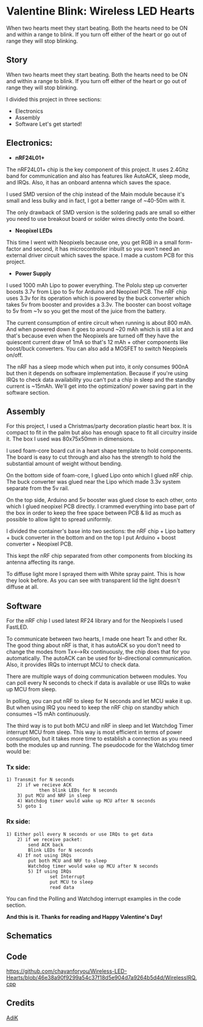 # Valentine Blink: Wireless LED Hearts
When two hearts meet they start beating. Both the hearts need to be ON and within a range to blink. If you turn off either of the heart or go out of range they will stop blinking.

## Story
When two hearts meet they start beating. Both the hearts need to be ON and within a range to blink. If you turn off either of the heart or go out of range they will stop blinking.

I divided this project in three sections:

- Electronics
- Assembly
- Software
Let's get started!

## Electronics:
- __nRF24L01+__

The nRF24L01+ chip is the key component of this project. It uses 2.4Ghz band for communication and also has features like AutoACK, sleep mode, and IRQs. Also, it has an onboard antenna which saves the space.

I used SMD version of the chip instead of the Main module because it's small and less bulky and in fact, I got a better range of ~40-50m with it.

The only drawback of SMD version is the soldering pads are small so either you need to use breakout board or solder wires directly onto the board.

- __Neopixel LEDs__

This time I went with Neopixels because one, you get RGB in a small form-factor and second, it has microcontroller inbuilt so you won't need an external driver circuit which saves the space. I made a custom PCB for this project.

- __Power Supply__

I used 1000 mAh Lipo to power everything. The Pololu step up converter boosts 3.7v from Lipo to 5v for Arduino and Neopixel PCB. The nRF chip uses 3.3v for its operation which is powered by the buck converter which takes 5v from booster and provides a 3.3v. The booster can boost voltage to 5v from ~1v so you get the most of the juice from the battery.

The current consumption of entire circuit when running is about 800 mAh. And when powered down it goes to around ~20 mAh which is still a lot and that's because even when the Neopixels are turned off they have the quiescent current draw of 1mA so that's 12 mAh + other components like boost/buck converters. You can also add a MOSFET to switch Neopixels on/off.

The nRF has a sleep mode which when put into, it only consumes 900nA but then it depends on software implementation. Because if you're using IRQs to check data availability you can't put a chip in sleep and the standby current is ~15mAh. We'll get into the optimization/ power saving part in the software section.

## Assembly
For this project, I used a Christmas/party decoration plastic heart box. It is compact to fit in the palm but also has enough space to fit all circuitry inside it. The box I used was 80x75x50mm in dimensions.

I used foam-core board cut in a heart shape template to hold components. The board is easy to cut through and also has the strength to hold the substantial amount of weight without bending.

On the bottom side of foam-core, I glued Lipo onto which I glued nRF chip. The buck converter was glued near the Lipo which made 3.3v system separate from the 5v rail.

On the top side, Arduino and 5v booster was glued close to each other, onto which I glued neopixel PCB directly. I crammed everything into base part of the box in order to keep the free space between PCB & lid as much as possible to allow light to spread uniformly.

I divided the container's base into two sections: the nRF chip + Lipo battery + buck converter in the bottom and on the top I put Arduino + boost converter + Neopixel PCB.

This kept the nRF chip separated from other components from blocking its antenna affecting its range.

To diffuse light more I sprayed them with White spray paint. This is how they look before. As you can see with transparent lid the light doesn't diffuse at all.

## Software
For the nRF chip I used latest RF24 library and for the Neopixels I used FastLED.

To communicate between two hearts, I made one heart Tx and other Rx. The good thing about nRF is that, it has autoACK so you don't need to change the modes from Tx<-->Rx continuously, the chip does that for you automatically. The autoACK can be used for bi-directional communication. Also, it provides IRQs to interrupt MCU to check data.

There are multiple ways of doing communication between modules. You can poll every N seconds to check if data is available or use IRQs to wake up MCU from sleep.

In polling, you can put nRF to sleep for N seconds and let MCU wake it up. But when using IRQ you need to keep the nRF chip on standby which consumes ~15 mAh continuously.

The third way is to put both MCU and nRF in sleep and let Watchdog Timer interrupt MCU from sleep. This way is most efficient in terms of power consumption, but it takes more time to establish a connection as you need both the modules up and running. The pseudocode for the Watchdog timer would be:

### Tx side:

```
1) Transmit for N seconds
	2) if we recieve ACK
			then blink LEDs for N seconds
	3) put MCU and NRF in sleep
	4) Watchdog timer would wake up MCU after N seconds
	5) goto 1
```

### Rx side:

```
1) Either poll every N seconds or use IRQs to get data
	2) if we receive packet:
		send ACK back
		Blink LEDs for N seconds
	4) If not using IRQs
		put both MCU and NRF to sleep
		Watchdog timer would wake up MCU after N seconds
        5) If using IRQs
                set Interrupt
                put MCU to sleep
                read data
```

You can find the Polling and Watchdog interrupt examples in the code section.

**And this is it. Thanks for reading and Happy Valentine's Day!**

## Schematics

## Code

https://github.com/chayanforyou/Wireless-LED-Hearts/blob/46e38a90f9299a54c37f18d5e904d7a9264b5d4d/WirelessIRQ.cpp

## Credits
[AdiK](https://www.hackster.io/AdiK0)
